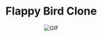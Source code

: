 
<h1 align="center">Flappy Bird Clone</h1>
<p align="center">
	
  <img src="https://github.com/sPappalard/FappyBird-Clone/assets/149112901/3cfb7e82-06c1-495d-b008-50de0343f0df" alt="GIF">
</p>
